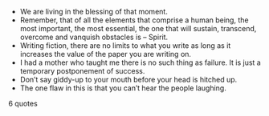  - We are living in the blessing of that moment.
 - Remember, that of all the elements that comprise a human being, the most important, the most essential, the one that will sustain, transcend, overcome and vanquish obstacles is – Spirit.
 - Writing fiction, there are no limits to what you write as long as it increases the value of the paper you are writing on.
 - I had a mother who taught me there is no such thing as failure. It is just a temporary postponement of success.
 - Don’t say giddy-up to your mouth before your head is hitched up.
 - The one flaw in this is that you can’t hear the people laughing.

6 quotes